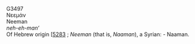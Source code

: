 G3497  
Νεεμάν  
Neeman  
*neh-eh-man‘*  
Of Hebrew origin \[[5283](h5283) ; *Neeman* (that is, *Naaman*), a
Syrian: - Naaman.  
